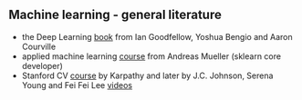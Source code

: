 ## Machine learning - general literature

* the Deep Learning [book](https://www.deeplearningbook.org/) from Ian Goodfellow, Yoshua Bengio and Aaron Courville
* applied machine learning [course](https://www.youtube.com/watch?v=d79mzijMAw0&list=PL_pVmAaAnxIRnSw6wiCpSvshFyCREZmlM) from Andreas Mueller (sklearn core developer)
* Stanford CV [course](http://cs231n.stanford.edu/) by Karpathy and later by J.C. Johnson, Serena Young and Fei Fei Lee [videos](https://www.youtube.com/playlist?list=PLf7L7Kg8_FNxHATtLwDceyh72QQL9pvpQ)